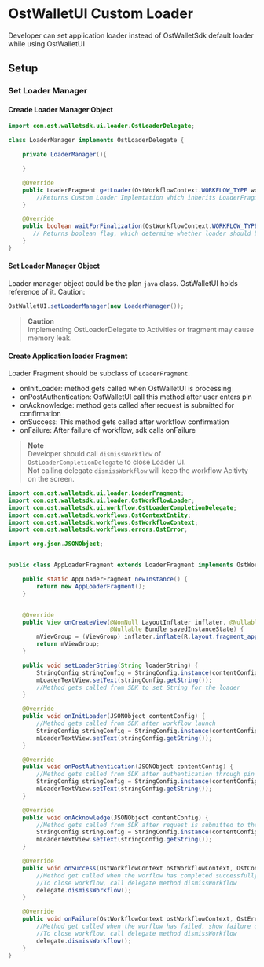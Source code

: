 # OstWalletUI Custom Loader

Developer can set application loader instead of OstWalletSdk default loader while using OstWalletUI

## Setup
### Set Loader Manager
#### Creade Loader Manager Object
```java
import com.ost.walletsdk.ui.loader.OstLoaderDelegate;

class LoaderManager implements OstLoaderDelegate {

    private LoaderManager(){

    }

    @Override
    public LoaderFragment getLoader(OstWorkflowContext.WORKFLOW_TYPE workflowType) {
    	//Returns Custom Loader Implemtation which inherits LoaderFragment.
    }

    @Override
    public boolean waitForFinalization(OstWorkflowContext.WORKFLOW_TYPE workflowType) {
       // Returns boolean flag, which determine whether loader should be shown till workflow completion.
    }
}
```

#### Set Loader Manager Object
Loader manager object could be the plan `java` class. OstWalletUI holds reference of it.
Caution:
```java
OstWalletUI.setLoaderManager(new LoaderManager());
```
> **Caution**<br/>
>Implementing OstLoaderDelegate to Activities or fragment may cause memory leak.<br/>

#### Create Application loader Fragment
Loader Fragment should be subclass of  `LoaderFragment`.

* onInitLoader: method gets called when OstWalletUI is processing
* onPostAuthentication: OstWalletUI call this method after user enters pin
* onAcknowledge: method gets called after request is submitted for confirmation
* onSuccess: This method gets called after workflow confirmation
* onFailure: After failure of workflow, sdk calls onFailure

>**Note**<br/>
>Developer should call `dismissWorkflow` of `OstLoaderCompletionDelegate` to close Loader UI.<br/>
>Not calling delegate `dismissWorkflow` will keep the workflow Acitivty on the screen.

```java
import com.ost.walletsdk.ui.loader.LoaderFragment;
import com.ost.walletsdk.ui.loader.OstWorkflowLoader;
import com.ost.walletsdk.ui.workflow.OstLoaderCompletionDelegate;
import com.ost.walletsdk.workflows.OstContextEntity;
import com.ost.walletsdk.workflows.OstWorkflowContext;
import com.ost.walletsdk.workflows.errors.OstError;

import org.json.JSONObject;


public class AppLoaderFragment extends LoaderFragment implements OstWorkflowLoader {

    public static AppLoaderFragment newInstance() {
        return new AppLoaderFragment();
    }


    @Override
    public View onCreateView(@NonNull LayoutInflater inflater, @Nullable ViewGroup container,
                             @Nullable Bundle savedInstanceState) {
        mViewGroup = (ViewGroup) inflater.inflate(R.layout.fragment_app_loader, container, false);
        return mViewGroup;
    }

    public void setLoaderString(String loaderString) {
        StringConfig stringConfig = StringConfig.instance(contentConfig.optJSONObject("initial_loader"));
        mLoaderTextView.setText(stringConfig.getString());
        //Method gets called from SDK to set String for the loader
    }

    @Override
    public void onInitLoader(JSONObject contentConfig) {
        //Method gets called from SDK after workflow launch
        StringConfig stringConfig = StringConfig.instance(contentConfig.optJSONObject("loader"));
        mLoaderTextView.setText(stringConfig.getString());
    }

    @Override
    public void onPostAuthentication(JSONObject contentConfig) {
        //Method gets called from SDK after authentication through pin or biometric
        StringConfig stringConfig = StringConfig.instance(contentConfig.optJSONObject("acknowledge"));
        mLoaderTextView.setText(stringConfig.getString());
    }

    @Override
    public void onAcknowledge(JSONObject contentConfig) {
        //Method gets called from SDK after request is submitted to the Ost platform successfully
        StringConfig stringConfig = StringConfig.instance(contentConfig.optJSONObject("acknowledge"));
        mLoaderTextView.setText(stringConfig.getString());
    }

    @Override
    public void onSuccess(OstWorkflowContext ostWorkflowContext, OstContextEntity ostContextEntity, JSONObject contentConfig ,final OstLoaderCompletionDelegate delegate) {
        //Method get called when the worflow has completed successfully, show success dialog here.
        //To close workflow, call delegate method dismissWorkflow
        delegate.dismissWorkflow();
    }

    @Override
    public void onFailure(OstWorkflowContext ostWorkflowContext, OstError ostError, JSONObject contentConfig, final OstLoaderCompletionDelegate delegate) {
        //Method get called when the worflow has failed, show failure dialog here.
        //To close workflow, call delegate method dismissWorkflow
        delegate.dismissWorkflow();
    }
}
```